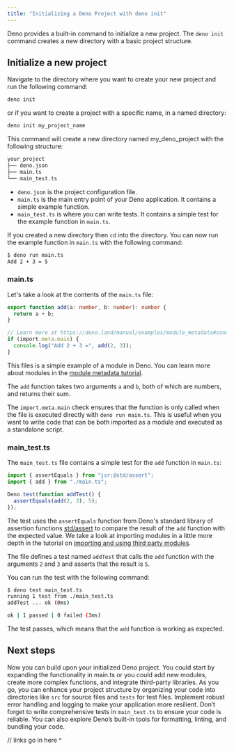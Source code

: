 ```yaml
---
title: "Initializing a Deno Project with deno init"
---
```


Deno provides a built-in command to initialize a new project. The `deno init`
command creates a new directory with a basic project structure.

## Initialize a new project

Navigate to the directory where you want to create your new project and run the
following command:

```bash
deno init
```

or if you want to create a project with a specific name, in a named directory:

```bash
deno init my_project_name
```

This command will create a new directory named my_deno_project with the
following structure:

```bash
your_project
├── deno.json
├── main.ts
└── main_test.ts
```

- `deno.json` is the project configuration file.
- `main.ts` is the main entry point of your Deno application. It contains a
  simple example function.
- `main_test.ts` is where you can write tests. It contains a simple test for the
  example function in `main.ts`.

If you created a new directory then `cd` into the directory. You can now run the
example function in `main.ts` with the following command:

```bash
$ deno run main.ts
Add 2 + 3 = 5
```

### main.ts

Let's take a look at the contents of the `main.ts` file:

```typescript
export function add(a: number, b: number): number {
  return a + b;
}

// Learn more at https://deno.land/manual/examples/module_metadata#concepts
if (import.meta.main) {
  console.log("Add 2 + 3 =", add(2, 3));
}
```

This files is a simple example of a module in Deno. You can learn more about
modules in the [module metadata tutorial](/tutorials/module_metadata).

The `add` function takes two arguments `a` and `b`, both of which are numbers,
and returns their sum.

The `import.meta.main` check ensures that the function is only called when the
file is executed directly with `deno run main.ts`. This is useful when you want
to write code that can be both imported as a module and executed as a standalone
script.

### main_test.ts

The `main_test.ts` file contains a simple test for the `add` function in
`main.ts`:

```typescript
import { assertEquals } from "jsr:@std/assert";
import { add } from "./main.ts";

Deno.test(function addTest() {
  assertEquals(add(2, 3), 5);
});
```

The test uses the `assertEquals` function from Deno's standard library of
assertion functions [std/assert](https://jsr.io/@std/assert) to compare the
result of the `add` function with the expected value. We take a look at
importing modules in a little more depth in the tutorial on
[importing and using third party modules](/tutorials/importing_modules).

The file defines a test named `addTest` that calls the `add` function with the
arguments `2` and `3` and asserts that the result is `5`.

You can run the test with the following command:

```bash
$ deno test main_test.ts
running 1 test from ./main_test.ts
addTest ... ok (0ms)

ok | 1 passed | 0 failed (3ms)
```

The test passes, which means that the `add` function is working as expected.

## Next steps

Now you can build upon your initialized Deno project. You could start by
expanding the functionality in main.ts or you could add new modules, create more
complex functions, and integrate third-party libraries. As you go, you can
enhance your project structure by organizing your code into directories like
`src` for source files and `tests` for test files. Implement robust error
handling and logging to make your application more resilient. Don’t forget to
write comprehensive tests in `main_test.ts` to ensure your code is reliable. You
can also explore Deno’s built-in tools for formatting, linting, and bundling
your code.

// links go in here ^
